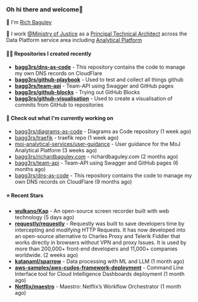 ### Oh hi there and welcome👋

👐 I'm [Rich Baguley](https://richardbaguley.com/about)

🏢 I work [@Ministry of Justice](https://github.com/ministryofjustice) as a [Principal Technical Architect](https://ddat-capability-framework.service.gov.uk/role/technical-architect#principal-technical-architect) across the Data Platform service area including [Analytical Platform](https://user-guidance.analytical-platform.service.justice.gov.uk/)

#### 👨‍💻 Repositories I created recently
- **[bagg3rs/dns-as-code](https://github.com/bagg3rs/dns-as-code)** - This repository contains the code to manage my own DNS records on CloudFlare
- **[bagg3rs/github-playbook](https://github.com/bagg3rs/github-playbook)** - Used to test and collect all things github
- **[bagg3rs/team-api](https://github.com/bagg3rs/team-api)** - Team-API using Swagger and GitHub pages
- **[bagg3rs/github-blocks](https://github.com/bagg3rs/github-blocks)** - Trying out GitHub Blocks
- **[bagg3rs/github-visualisation](https://github.com/bagg3rs/github-visualisation)** - Used to create a visualisation of commits from GitHub to repositories

#### 👷 Check out what I'm currently working on

- [bagg3rs/diagrams-as-code](https://github.com/bagg3rs/diagrams-as-code) - Diagrams as Code repository (1 week ago)
- [bagg3rs/traefik](https://github.com/bagg3rs/traefik) - traefik repo (1 week ago)
- [moj-analytical-services/user-guidance](https://github.com/moj-analytical-services/user-guidance) - User guidance for the MoJ Analytical Platform (3 weeks ago)
- [bagg3rs/richardbaguley.com](https://github.com/bagg3rs/richardbaguley.com) - richardbaguley.com (2 months ago)
- [bagg3rs/team-api](https://github.com/bagg3rs/team-api) - Team-API using Swagger and GitHub pages (6 months ago)
- [bagg3rs/dns-as-code](https://github.com/bagg3rs/dns-as-code) - This repository contains the code to manage my own DNS records on CloudFlare (9 months ago)

#### ⭐ Recent Stars


- **[wulkano/Kap](https://github.com/wulkano/Kap)** - An open-source screen recorder built with web technology (5 days ago)
- **[requestly/requestly](https://github.com/requestly/requestly)** - Requestly was built to save developers time by intercepting and modifying HTTP Requests. It has now developed into an open-source alternative to Charles Proxy and Telerik Fiddler that works directly in browsers without VPN and proxy Issues. It is used by more than 200,000&#43; front-end developers and 11,000&#43; companies worldwide. (2 weeks ago)
- **[katanaml/sparrow](https://github.com/katanaml/sparrow)** - Data processing with ML and LLM (1 month ago)
- **[aws-samples/aws-cudos-framework-deployment](https://github.com/aws-samples/aws-cudos-framework-deployment)** - Command Line Interface tool for Cloud Intelligence Dashboards deployment (1 month ago)
- **[Netflix/maestro](https://github.com/Netflix/maestro)** - Maestro: Netflix’s Workflow Orchestrator (1 month ago)
